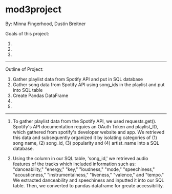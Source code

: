 # mod3project


By: Minna Fingerhood, Dustin Breitner 


Goals of this project: 

1. 
2. 
3. 

----------------------

Outline of Project:

1. Gather playlist data from Spotify API and put in SQL database
2. Gather song data from Spotify API using song_ids in the playlist and put into SQL table
3. Create Pandas DataFrame 
4.  
5. 
-------------------


1. To gather playlist data from the Spotify API, we used requests.get(). Spotify's API documentation requies an OAuth Token and playlist_ID, which gathered from spotify's developer website and app. 
We retrieved this data and subsequently organized it by isolating categories of (1) song name, (2) song_id, (3) popularity and (4) artist_name into a SQL database. 

2. Using the column in our SQL table, 'song_id,' we retrieved audio features of the tracks which included information such as:  "danceability," "energy," "key," "loudness," "mode," "speechiness," "acousticness," "instrumentalness," "liveness," "valence," and "tempo." We extracted danceability and speechiness and inputted it into our SQL table. Then, we converted to pandas dataframe for greate accessibility. 

